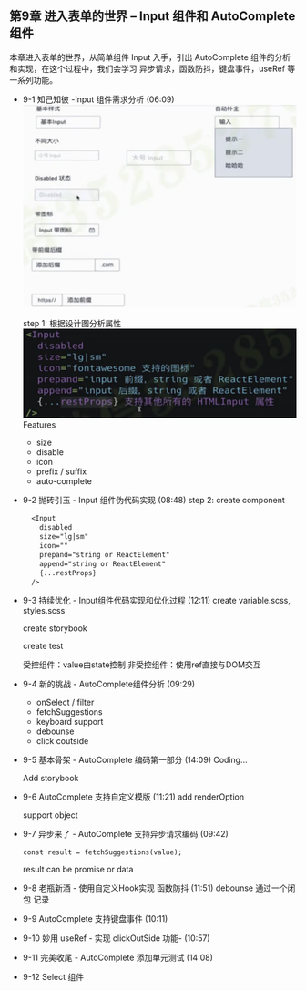 ## 第9章 进入表单的世界 – Input 组件和 AutoComplete 组件
本章进入表单的世界，从简单组件 Input 入手，引出 AutoComplete 组件的分析和实现，在这个过程中，我们会学习 异步请求，函数防抖，键盘事件，useRef 等一系列功能。

- 9-1 知己知彼 -Input 组件需求分析 (06:09)
  ![](./_images/input-design.png)
  
  step 1: 根据设计图分析属性
  ![](./_images/input-props.png)
  Features
    - size
    - disable
    - icon
    - prefix / suffix
    - auto-complete

- 9-2 抛砖引玉 - Input 组件伪代码实现 (08:48)
  step 2: create component
  ```
    <Input
      disabled
      size="lg|sm"
      icon=""
      prepand="string or ReactElement"
      append="string or ReactElement"
      {...restProps}
    />
  ```
  
- 9-3 持续优化 - Input组件代码实现和优化过程 (12:11)
  create variable.scss, styles.scss

  create storybook

  create test

  受控组件：value由state控制
  非受控组件：使用ref直接与DOM交互

- 9-4 新的挑战 - AutoComplete组件分析 (09:29)
  - onSelect / filter
  - fetchSuggestions
  - keyboard support
  - debounse
  - click coutside

- 9-5 基本骨架 - AutoComplete 编码第一部分 (14:09)
  Coding...

  Add storybook

- 9-6 AutoComplete 支持自定义模版 (11:21)
  add renderOption

  support object 
  
- 9-7 异步来了 - AutoComplete 支持异步请求编码 (09:42)
  ```
  const result = fetchSuggestions(value);
  ```
  result can be promise or data

- 9-8 老瓶新酒 - 使用自定义Hook实现 函数防抖 (11:51)
  debounse
  通过一个闭包 记录

- 9-9 AutoComplete 支持键盘事件 (10:11)

- 9-10 妙用 useRef - 实现 clickOutSide 功能- (10:57)

- 9-11 完美收尾 - AutoComplete 添加单元测试 (14:08)

- 9-12 Select 组件
